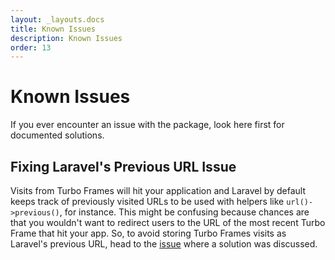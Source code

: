 ```yaml
---
layout: _layouts.docs
title: Known Issues
description: Known Issues
order: 13
---
```


# Known Issues

If you ever encounter an issue with the package, look here first for documented solutions.

## Fixing Laravel's Previous URL Issue

Visits from Turbo Frames will hit your application and Laravel by default keeps track of previously visited URLs to be used with helpers like `url()->previous()`, for instance. This might be confusing because chances are that you wouldn't want to redirect users to the URL of the most recent Turbo Frame that hit your app. So, to avoid storing Turbo Frames visits as Laravel's previous URL, head to the [issue](https://github.com/hotwired-laravel/turbo-laravel/issues/60#issuecomment-1123142591) where a solution was discussed.
